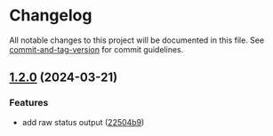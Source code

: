 # Changelog

All notable changes to this project will be documented in this file. See
[commit-and-tag-version](https://github.com/absolute-version/commit-and-tag-version)
for commit guidelines.

## [1.2.0](https://github.com/Legytma/gitea-wait-for-checks/compare/v1.1.0...v1.2.0) (2024-03-21)

### Features

- add raw status output
  ([22504b9](https://github.com/Legytma/gitea-wait-for-checks/commit/22504b96c727857a836131a9f708f87fb9bc2593))
